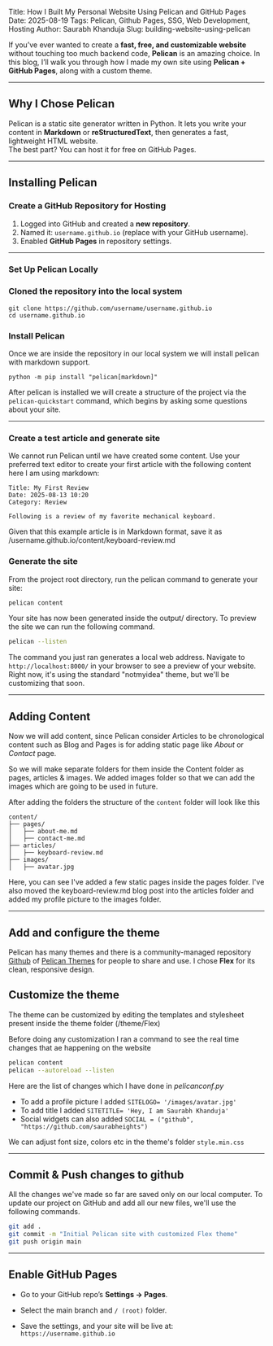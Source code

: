 Title: How I Built My Personal Website Using Pelican and GitHub Pages
Date: 2025-08-19
Tags: Pelican, Github Pages, SSG, Web Development, Hosting
Author: Saurabh Khanduja
Slug: building-website-using-pelican

If you’ve ever wanted to create a **fast, free, and customizable website** without touching too much backend code, **Pelican** is an amazing choice. In this blog, I’ll walk you through how I made my own site using **Pelican + GitHub Pages**, along with a custom theme.

---

## Why I Chose Pelican

Pelican is a static site generator written in Python. It lets you write your content in **Markdown** or **reStructuredText**, then generates a fast, lightweight HTML website.  
The best part? You can host it for free on GitHub Pages.

---

## Installing Pelican

### Create a GitHub Repository for Hosting

1. Logged into GitHub and created a **new repository**.  
2. Named it: `username.github.io` (replace with your GitHub username).  
3. Enabled **GitHub Pages** in repository settings.

---

### Set Up Pelican Locally

### Cloned the repository into the local system

```
git clone https://github.com/username/username.github.io
cd username.github.io
```

### Install Pelican

 Once we are inside the repository in our local system we will install pelican with markdown support.

```
python -m pip install "pelican[markdown]"
```

   After pelican is installed we will create a structure of the project via the `pelican-quickstart` command, which begins by asking some questions about your site.

---

### Create a test article and generate site

We cannot run Pelican until we have created some content. Use your preferred text editor to create your first article with the following content here I am using markdown:

```
Title: My First Review
Date: 2025-08-13 10:20
Category: Review

Following is a review of my favorite mechanical keyboard.
```

Given that this example article is in Markdown format, save it as /username.github.io/content/keyboard-review.md

### Generate the site

From the project root directory, run the pelican command to generate your site:

```bash
pelican content
```

Your site has now been generated inside the output/ directory. To preview the site we can run the following command.

```bash
pelican --listen
```

The command you just ran generates a local web address. Navigate to `http://localhost:8000/` in your browser to see a preview of your website. Right now, it's using the standard "notmyidea" theme, but we'll be customizing that soon.

---

## Adding Content

Now we will add content, since Pelican consider Articles to be chronological content such as Blog and Pages is for adding static page like *About* or *Contact* page.

So we will make separate folders for them inside the Content folder as pages, articles & images. We added images folder so that we can add the images which are going to be used in future.

After adding the folders the structure of the `content` folder will look like this

``` vbnet
content/
├── pages/
│   ├── about-me.md
│   ├── contact-me.md
├── articles/
│   ├── keyboard-review.md
├── images/
│   ├── avatar.jpg
```

Here, you can see I've added a few static pages inside the pages folder. I've also moved the keyboard-review.md blog post into the articles folder and added my profile picture to the images folder.

---

## Add and configure the theme

Pelican has many themes and there is a community-managed repository [Github](https://github.com/getpelican/pelican-themes) of [Pelican Themes](https://pelicanthemes.com/) for people to share and use. I chose **Flex** for its clean, responsive design.

## Customize the theme

The theme can be customized by editing the templates and stylesheet present inside the theme folder (/theme/Flex)

Before doing any customization I ran a command to see the real time changes that ae happening on the website

```bash
pelican content
pelican --autoreload --listen
```

Here are the list of changes which I have done in *pelicanconf.py*

* To add a profile picture I added `SITELOGO= '/images/avatar.jpg'`
* To add title I added `SITETITLE= 'Hey, I am Saurabh Khanduja'`
* Social widgets can also added `SOCIAL = ("github", "https://github.com/saurabheights")`

We can adjust font size, colors etc in the theme's folder `style.min.css`

---

## Commit & Push changes to github

All the changes we've made so far are saved only on our local computer. To update our project on GitHub and add all our new files, we'll use the following commands.

```bash
git add .
git commit -m "Initial Pelican site with customized Flex theme"
git push origin main
```

---

## Enable GitHub Pages

* Go to your GitHub repo’s **Settings → Pages**.
* Select the main branch and `/ (root)` folder.

* Save the settings, and your site will be live at: `https://username.github.io`
